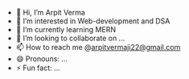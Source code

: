 - 👋 Hi, I’m Arpit Verma
- 👀 I’m interested in Web-development and DSA
- 🌱 I’m currently learning MERN
- 💞️ I’m looking to collaborate on ...
- 📫 How to reach me @arpitvermaji22@gmail.com
- 😄 Pronouns: ...
- ⚡ Fun fact: ...

<!---
Arpit036/Arpit036 is a ✨ special ✨ repository because its `README.md` (this file) appears on your GitHub profile.
You can click the Preview link to take a look at your changes.
--->
